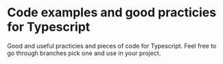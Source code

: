 # Code examples and good practicies for Typescript

Good and useful practicies and pieces of code for Typescript.
Feel free to go through branches pick one and use in your project.